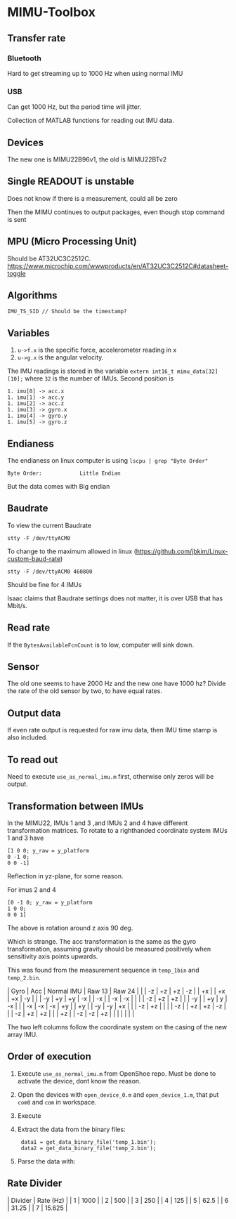 # MIMU-Toolbox

## Transfer rate

### Bluetooth

Hard to get streaming up to 1000 Hz when using normal IMU

### USB

Can get 1000 Hz, but the period time will jitter.


Collection of MATLAB functions for reading out IMU data.

## Devices

The new one is MIMU22B96v1, the old is MIMU22BTv2


## Single READOUT is unstable

Does not know if there is a measurement, could all be zero

Then the MIMU continues to output packages, even though stop command is sent


## MPU (Micro Processing Unit)

Should be AT32UC3C2512C. https://www.microchip.com/wwwproducts/en/AT32UC3C2512C#datasheet-toggle



## Algorithms


    IMU_TS_SID // Should be the timestamp?


## Variables

1. `u->f.x` is the specific force, accelerometer reading in x
1. `u->g.x` is the angular velocity.

The IMU readings is stored in the variable `extern int16_t mimu_data[32][10];` where `32` is the number of IMUs. Second position is

    1. imu[0] -> acc.x
    1. imu[1] -> acc.y
    1. imu[2] -> acc.z
    1. imu[3] -> gyro.x
    1. imu[4] -> gyro.y
    1. imu[5] -> gyro.z


## Endianess

The endianess on linux computer is using `lscpu | grep "Byte Order"`

    Byte Order:            Little Endian

But the data comes with Big endian


## Baudrate

To view the current Baudrate

    stty -F /dev/ttyACM0

To change to the maximum allowed in linux (https://github.com/jbkim/Linux-custom-baud-rate)

    stty -F /dev/ttyACM0 460800

Should be fine for 4 IMUs

Isaac claims that Baudrate settings does not matter, it is over USB that has Mbit/s.

## Read rate

If the `BytesAvailableFcnCount` is to low, computer will sink down.


## Sensor

The old one seems to have 2000 Hz and the new one have 1000 hz? Divide the rate
of the old sensor by two, to have equal rates.


## Output data

If even rate output is requested for raw imu data, then IMU time stamp is also included.


## To read out

Need to execute `use_as_normal_imu.m` first, otherwise only zeros will be output.


## Transformation between IMUs

In the MIMU22, IMUs 1 and 3 ,and IMUs 2 and 4 have different transformation matrices.
To rotate to a righthanded coordinate system IMUs 1 and 3 have

    [1 0 0; y_raw = y_platform
    0 -1 0;
    0 0 -1]

Reflection in yz-plane, for some reason.

For imus 2 and 4


    [0 -1 0; y_raw = y_platform
    1 0 0;
    0 0 1]

The above is rotation around z axis 90 deg.

Which is strange. The acc transformation is the same as the gyro transformation, assuming gravity should be measured positively when sensitivity axis points upwards.

This was found from the measurement sequence in `temp_1bin` and `temp_2.bin`.

| Gyro | Acc | Normal IMU | Raw 13 | Raw 24 |
|      | -z  | +z         | +z     | -z     |
| +x   |     | +x         | +x     | -y     |
|      | -y  | +y         | +y     | -x     |
| -x   |     | -x         | -x     |        |
|      | -z  | +z         | +z     |        |
| -y   |     | +y         | y      | -x     |
|      | -x  | -x         | -x     | +y     |
| +y   |     | -y         | -y     | +x     |
|      | -z  | +z         |        |        |
| -z   |     | +z         | +z     | -z     |
|      | -z  | +z         | +z     |        |
| +z   |     | -z         | -z     | +z     |
|      |     |            |        |        |

The two left columns follow the coordinate system on the casing of the new array IMU.

## Order of execution

1. Execute `use_as_normal_imu.m` from OpenShoe repo. Must be done to activate
the device, dont know the reason.

2. Open the devices with `open_device_0.m` and `open_device_1.m`, that
put `com0` and `com` in workspace.

3. Execute

4. Extract the data from the binary files:

        data1 = get_data_binary_file('temp_1.bin');
        data2 = get_data_binary_file('temp_2.bin');

5. Parse the data with:

## Rate Divider

| Divider | Rate (Hz) |
| 1       | 1000      |
| 2       | 500       |
| 3       | 250       |
| 4       | 125       |
| 5       | 62.5      |
| 6       | 31.25     |
| 7       | 15.625    |
